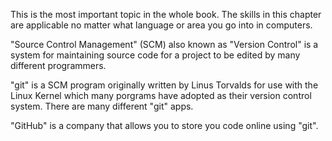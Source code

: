 This is the most important topic in the whole book. The skills in this chapter are applicable no matter what language or area you go into in computers.

"Source Control Management" (SCM) also known as "Version Control" is a system for maintaining source code for a project to be edited by many different programmers.

"git" is a SCM program originally written by Linus Torvalds for use with the Linux Kernel which many porgrams have adopted as their version control system. There are many different "git" apps.

"GitHub" is a company that allows you to store you code online using "git".

